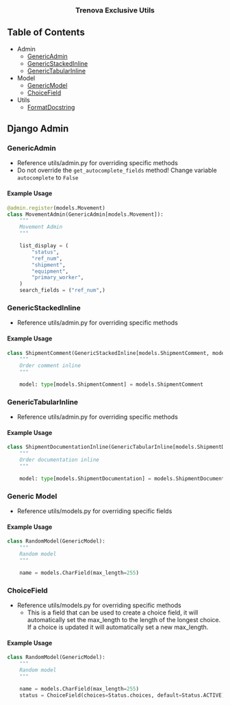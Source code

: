 <h3 align="center">Trenova Exclusive Utils</h3>

## Table of Contents

- Admin
    - [GenericAdmin](#GenericAdmin)
    - [GenericStackedInline](#GenericStackedInline)
    - [GenericTabularInline](#GenericTabularInline)
- Model
    - [GenericModel](#GenericModel)
    - [ChoiceField](#ChoiceField)
- Utils
  - [FormatDocstring](#FormatDocstring)

## Django Admin

### GenericAdmin <a name="GenericAdmin"></a>

* Reference utils/admin.py for overriding specific methods
* Do not override the `get_autocomplete_fields` method! Change variable `autocomplete` to `False`

#### Example Usage

```python
@admin.register(models.Movement)
class MovementAdmin(GenericAdmin[models.Movement]):
    """
    Movement Admin
    """

    list_display = (
        "status",
        "ref_num",
        "shipment",
        "equipment",
        "primary_worker",
    )
    search_fields = ("ref_num",)
```

### GenericStackedInline <a name="GenericStackedInline"></a>

* Reference utils/admin.py for overriding specific methods

#### Example Usage

```python
class ShipmentComment(GenericStackedInline[models.ShipmentComment, models.Shipment]):
    """
    Order comment inline
    """

    model: type[models.ShipmentComment] = models.ShipmentComment
```

### GenericTabularInline <a name="GenericTabularInline"></a>

* Reference utils/admin.py for overriding specific methods

#### Example Usage

```python
class ShipmentDocumentationInline(GenericTabularInline[models.ShipmentDocumentation, models.Shipment]):
    """
    Order documentation inline
    """

    model: type[models.ShipmentDocumentation] = models.ShipmentDocumentation

```

### Generic Model <a name="GenericModel"></a>

* Reference utils/models.py for overriding specific fields

#### Example Usage

```python
class RandomModel(GenericModel):
    """
    Random model
    """

    name = models.CharField(max_length=255)
```

### ChoiceField <a name="ChoiceField"></a>

* Reference utils/models.py for overriding specific methods
    * This is a field that can be used to create a choice field, it will automatically set the max_length
      to the length of the longest choice. If a choice is updated it will automatically set a new max_length.

#### Example Usage

```python
class RandomModel(GenericModel):
    """
    Random model
    """

    name = models.CharField(max_length=255)
    status = ChoiceField(choices=Status.choices, default=Status.ACTIVE)
```